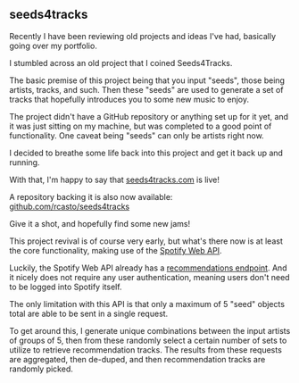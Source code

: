 ## seeds4tracks
Recently I have been reviewing old projects and ideas I've had, basically going over my portfolio.

I stumbled across an old project that I coined Seeds4Tracks.

The basic premise of this project being that you input "seeds", those being artists, tracks, and such. Then these "seeds" are used to generate a set of tracks that hopefully introduces you to some new music to enjoy.

The project didn't have a GitHub repository or anything set up for it yet, and it was just sitting on my machine, but was completed to a good point of functionality. One caveat being "seeds" can only be artists right now.

I decided to breathe some life back into this project and get it back up and running.

With that, I'm happy to say that [seeds4tracks.com](https://seeds4tracks.com) is live!

A repository backing it is also now available:  
[github.com/rcasto/seeds4tracks](https://github.com/rcasto/seeds4tracks)

Give it a shot, and hopefully find some new jams!

This project revival is of course very early, but what's there now is at least the core functionality, making use of the [Spotify Web API](https://developer.spotify.com/documentation/web-api/).

Luckily, the Spotify Web API already has a [recommendations endpoint](https://developer.spotify.com/documentation/web-api/reference/browse/get-recommendations/). And it nicely does not require any user authentication, meaning users don't need to be logged into Spotify itself.

The only limitation with this API is that only a maximum of 5 "seed" objects total are able to be sent in a single request.

To get around this, I generate unique combinations between the input artists of groups of 5, then from these randomly select a certain number of sets to utilize to retrieve recommendation tracks. The results from these requests are aggregated, then de-duped, and then recommendation tracks are randomly picked.
